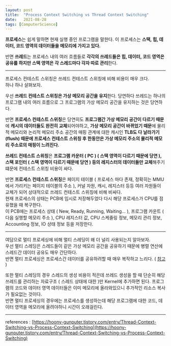 ```yaml
---
layout: post
title:  "Process Context Switching vs Thread Context Switching"
date:   2021-08-28
tags: [ComputerScience]
---
```


**프로세스**는 쉽게 말하면 현재 실행 중인 프로그램을 말한다. 이 프로세스는 **스택, 힙, 데이터, 코드 영역의 데이터들을 메모리에 가지고 있다.**               

반면 **쓰레드**는 프로세스 내의 여러 흐름들로 **각각의 쓰레드들은 힙, 데이터, 코드 영역은 공유를 하지만 스택 영역은 각 스레드마다 각자 따로 관리**한다.         
            
----------------                
               
프로세스 컨테스트 스위칭은 쓰레드 컨테스트 스위칭에 비해 비용이 매우 크다.       
하나 하나 살펴보자.       

우선 **쓰레드 컨테스트 스위칭은 가상 메모리 공간을 유지**한다. 당연하다 쓰레드는 하나의 프로그램 내의 여러 흐름으로 그 프로그램의 가상 메모리 공간을 유지하는 것은 당연하다.      

반면 **프로세스 컨테스트 스위칭**은 당연히도 **프로그램간 가상 메모리 공간이 다르기 때문**에 **캐시의 데이터들도 완전히 교체**되어야하고, **가상 메모리 공간이 바뀌었기 때문**에 물리적 메모리와 논리적 메모리 주소 공간의 매핑 관계에 대한 캐시인 **TLB도 다 날라가기(flush) 때문에 프로세스 컨테스트 스위칭 후 한동안은 가상 메모리 주소의 물리적 메모리 주소로의 매핑이 느려진다.**      

**쓰레드 컨테스트 스위칭**은 **프로그램 카운터 ( PC ) ( 스택 영역이 다르기 때문에 당연 ), 스택 포인터 ( 스택 영역이 다르기 때문에 당연 ) 등의 레지스터의 데이터들만 교체**해주기 떄문에 컨테스트 스위칭 비용이 싸다.        

반면 **프로세스 컨테스트 스위칭**은 페이지 테이블 ( 프로세스 마다 존재, 정확히는 MMU에서 가리키는 페이지 테이블의 주소 ), 커널 자원, 캐시, 레지스터 등등 여러 자원들이 교체가 되어 상대적으로 쓰레드 컨테스트 스위칭에 비해 비싸다.          
현재 프로세스의 상태는 PCB에 임시로 저장해두었다 다시 해당 프로세스가 CPU를 점유했을 때 복구한다.       
이 PCB에는 프로세스 상태 ( New, Ready, Running, Waiting... ), 프로그램 카운트 ( 다음 실행할 메모리 주소 ), CPU 레지스터 값, CPU 스케줄링 정보, 메모리 관리 정보, Accounting 정보, IO 상태 정보 등을 저장한다.             


--------------------

여담으로 멀티 프로세싱에 비해 멀티 스레딩이 왜 더 널리 사용되는지 알아보자.        
우선 멀티 스레딩은 스레드들이 같은 가상 메모리 공간을 공유하기 때문에 병렬 연산에 스레드간 데이터 공유도 매우 간단하다.       
반면 멀티 프로세싱은 프로세스간 데이터를 공유하려할 때 매우 복작하고 느리다. ( [참고](https://talkingaboutme.tistory.com/entry/Process-Inter-Process-Communication-IPC) )         

또한 멀티 스레딩의 경우 스레드의 생성 비용이 적은데 쓰레드 생성을 할 때 단순히 해당 쓰레드를 관리하는 자료구조 ( 스레드 상태에 대한 )만 Kernel에 추가하면 된다. 프로그램의 코드와 데이터 영역 데이터들은 이미 메모리에 올라와있으니 추가적인 리소스 복사가 필요없는 것이다.       
반면 멀티 프로세싱의 경우에는 프로세스를 생성하는데 해당 프로그램에 대한 코드, 데이터 영역을 메모리에 올려야하니 시간이 오래걸린다.           
                          
------------------        


references : [https://hoony-gunputer.tistory.com/entry/Thread-Context-Switching-vs-Process-Context-Switching](https://hoony-gunputer.tistory.com/entry/Thread-Context-Switching-vs-Process-Context-Switching)     